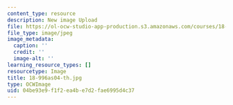 ```yaml
---
content_type: resource
description: New image Upload
file: https://ol-ocw-studio-app-production.s3.amazonaws.com/courses/18-996-random-matrix-theory-and-its-applications-spring-2004/04be93e9f1f2ea4be7d2fae6995d4c37_18-996as04-th.jpg
file_type: image/jpeg
image_metadata:
  caption: ''
  credit: ''
  image-alt: ''
learning_resource_types: []
resourcetype: Image
title: 18-996as04-th.jpg
type: OCWImage
uid: 04be93e9-f1f2-ea4b-e7d2-fae6995d4c37
---
```

